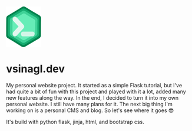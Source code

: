 ![logo](./src/static/img/vsinagldev_small.png)

# vsinagl.dev

My personal website project. It started as a simple Flask tutorial, but I've had quite a bit of fun with this project and played with it a lot, added many new features along the way. In the end, I decided to turn it into my own personal website.
I still have many plans for it. The next big thing I'm working on is a personal CMS and blog. So let's see where it goes 😎

It's build with python flask, jinja, html, and bootstrap css.